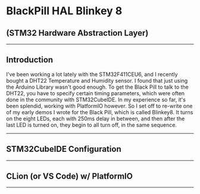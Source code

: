 # BlackPill HAL Blinkey 8
## (STM32 Hardware Abstraction Layer)

---


## Introduction

I've been working a lot lately with the STM32F411CEU6, and I recently bought a DHT22 Temperature
and Humidity sensor. I found that just using the Arduino Library wasn't good enough. To get the 
Black Pill to talk to the DHT22, you have to specify certain timing parameters, which were often 
done in the community with STM32CubeIDE. In my experience so far, it's been splendid, working with
PlatformIO however. So I set off to re-write one of my early demos I wrote for the Black Pill, which
is called Blinkey8. It turns on the eight LEDs, each with 250ms delay in between, and then after the 
last LED is turned on, they begin to all turn off, in the same sequence.

---

## STM32CubeIDE Configuration


---

## CLion (or VS Code) w/ PlatformIO


---
